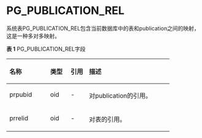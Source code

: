 # PG\_PUBLICATION\_REL<a name="ZH-CN_TOPIC_0000001197430692"></a>

系统表PG\_PUBLICATION\_REL包含当前数据库中的表和publication之间的映射，这是一种多对多映射。

**表 1**  PG\_PUBLICATION\_REL字段

<a name="table14568010193012"></a>
<table><thead align="left"><tr id="row17568111093012"><th class="cellrowborder" valign="top" width="25%" id="mcps1.2.5.1.1"><p id="p16568810143019"><a name="p16568810143019"></a><a name="p16568810143019"></a>名称</p>
</th>
<th class="cellrowborder" valign="top" width="12.58%" id="mcps1.2.5.1.2"><p id="p1756915108308"><a name="p1756915108308"></a><a name="p1756915108308"></a>类型</p>
</th>
<th class="cellrowborder" valign="top" width="11.28%" id="mcps1.2.5.1.3"><p id="p17569410133019"><a name="p17569410133019"></a><a name="p17569410133019"></a>引用</p>
</th>
<th class="cellrowborder" valign="top" width="51.13999999999999%" id="mcps1.2.5.1.4"><p id="p145694109300"><a name="p145694109300"></a><a name="p145694109300"></a>描述</p>
</th>
</tr>
</thead>
<tbody><tr id="row3569181053017"><td class="cellrowborder" valign="top" width="25%" headers="mcps1.2.5.1.1 "><p id="p3569191063018"><a name="p3569191063018"></a><a name="p3569191063018"></a>prpubid</p>
</td>
<td class="cellrowborder" valign="top" width="12.58%" headers="mcps1.2.5.1.2 "><p id="p175691710143010"><a name="p175691710143010"></a><a name="p175691710143010"></a>oid</p>
</td>
<td class="cellrowborder" valign="top" width="11.28%" headers="mcps1.2.5.1.3 "><p id="p205691410163012"><a name="p205691410163012"></a><a name="p205691410163012"></a>-</p>
</td>
<td class="cellrowborder" valign="top" width="51.13999999999999%" headers="mcps1.2.5.1.4 "><p id="p956961083015"><a name="p956961083015"></a><a name="p956961083015"></a>对publication的引用。</p>
</td>
</tr>
<tr id="row656914102306"><td class="cellrowborder" valign="top" width="25%" headers="mcps1.2.5.1.1 "><p id="p256910104303"><a name="p256910104303"></a><a name="p256910104303"></a>prrelid</p>
</td>
<td class="cellrowborder" valign="top" width="12.58%" headers="mcps1.2.5.1.2 "><p id="p1156921017309"><a name="p1156921017309"></a><a name="p1156921017309"></a>oid</p>
</td>
<td class="cellrowborder" valign="top" width="11.28%" headers="mcps1.2.5.1.3 "><p id="p195691108302"><a name="p195691108302"></a><a name="p195691108302"></a>-</p>
</td>
<td class="cellrowborder" valign="top" width="51.13999999999999%" headers="mcps1.2.5.1.4 "><p id="p205701910163015"><a name="p205701910163015"></a><a name="p205701910163015"></a>对表的引用。</p>
</td>
</tr>
</tbody>
</table>

